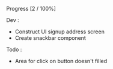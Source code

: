 Progress [2 / 100%]

Dev :
- Construct UI signup address screen
- Create snackbar component

Todo :
- Area for click on button doesn't filled
